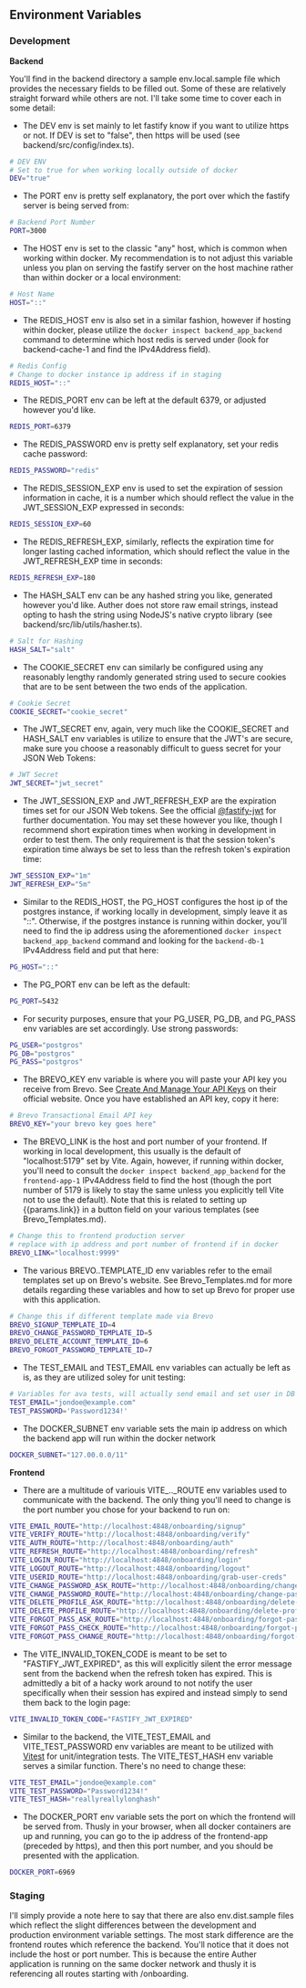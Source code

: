 ## Environment Variables

### Development

**Backend**

You'll find in the backend directory a sample env.local.sample file which
provides the necessary fields to be filled out. Some of these are relatively
straight forward while others are not. I'll take some time to cover each in some
detail:

- The DEV env is set mainly to let fastify know if you want to utilize https or
  not. If DEV is set to "false", then https will be used (see backend/src/config/index.ts).

```bash
# DEV ENV
# Set to true for when working locally outside of docker
DEV="true"
```

- The PORT env is pretty self explanatory, the port over which the fastify
  server is being served from:

```bash
# Backend Port Number
PORT=3000
```

- The HOST env is set to the classic "any" host, which is common when working
  within docker. My recommendation is to not adjust this variable unless you plan
  on serving the fastify server on the host machine rather than within docker or a
  local environment:

```bash
# Host Name
HOST="::"
```

- The REDIS_HOST env is also set in a similar fashion, however if hosting within
  docker, please utilize the `docker inspect backend_app_backend` command to
  determine which host redis is served under (look for backend-cache-1 and find
  the IPv4Address field).

```bash
# Redis Config
# Change to docker instance ip address if in staging
REDIS_HOST="::"
```

- The REDIS_PORT env can be left at the default 6379, or adjusted however you'd
  like.

```bash
REDIS_PORT=6379
```

- The REDIS_PASSWORD env is pretty self explanatory, set your redis cache
  password:

```bash
REDIS_PASSWORD="redis"
```

- The REDIS_SESSION_EXP env is used to set the expiration of session information
  in cache, it is a number which should reflect the value in the JWT_SESSION_EXP
  expressed in seconds:

```bash
REDIS_SESSION_EXP=60
```

- The REDIS_REFRESH_EXP, similarly, reflects the expiration time for longer
  lasting cached information, which should reflect the value in the
  JWT_REFRESH_EXP time in seconds:

```bash
REDIS_REFRESH_EXP=180
```

- The HASH_SALT env can be any hashed string you like, generated however you'd
  like. Auther does not store raw email strings, instead opting to hash the string
  using NodeJS's native crypto library (see backend/src/lib/utils/hasher.ts).

```bash
# Salt for Hashing
HASH_SALT="salt"
```

- The COOKIE_SECRET env can similarly be configured using any reasonably lengthy
  randomly generated string used to secure cookies that are to be sent between the
  two ends of the application.

```bash
# Cookie Secret
COOKIE_SECRET="cookie_secret"
```

- The JWT_SECRET env, again, very much like the COOKIE_SECRET and HASH_SALT env
  variables is utilize to ensure that the JWT's are secure, make sure you choose a
  reasonably difficult to guess secret for your JSON Web Tokens:

```bash
# JWT Secret
JWT_SECRET="jwt_secret"
```

- The JWT_SESSION_EXP and JWT_REFRESH_EXP are the expiration times set for our
  JSON Web tokens. See the official [@fastify-jwt](https://github.com/fastify/fastify-jwt) for further documentation. You may set these however you like, though I recommend short expiration times when working in development in order to test them. The only requirement is that the session token's expiration time always be set to less than the refresh token's expiration time:

```bash
JWT_SESSION_EXP="1m"
JWT_REFRESH_EXP="5m"
```

- Similar to the REDIS_HOST, the PG_HOST configures the host ip of the postgres
  instance, if working locally in development, simply leave it as "::". Otherwise,
  if the postgres instance is running within docker, you'll need to find the
  ip address using the aforementioned `docker inspect backend_app_backend`
  command and looking for the `backend-db-1` IPv4Address field and put that here:

```bash
PG_HOST="::"
```

- The PG_PORT env can be left as the default:

```bash
PG_PORT=5432
```

- For security purposes, ensure that your PG_USER, PG_DB, and PG_PASS env
  variables are set accordingly. Use strong passwords:

```bash
PG_USER="postgros"
PG_DB="postgros"
PG_PASS="postgros"
```

- The BREVO_KEY env variable is where you will paste your API key you receive from
  Brevo. See [Create And Manage Your API Keys](https://help.brevo.com/hc/en-us/articles/209467485-Create-and-manage-your-API-keys) on their official website. Once you have established an API key, copy it here:

```bash
# Brevo Transactional Email API key
BREVO_KEY="your brevo key goes here"
```

- The BREVO_LINK is the host and port number of your frontend. If working in local
  development, this usually is the default of "localhost:5179" set by Vite. Again,
  however, if running within docker, you'll need to consult the `docker
inspect backend_app_backend` for the `frontend-app-1` IPv4Address field to
  find the host (though the port number of 5179 is likely to stay the same unless
  you explicitly tell Vite not to use the default). Note that this is
  related to setting up {{params.link}} in a button field on your various
  templates (see Brevo_Templates.md).

```bash
# Change this to frontend production server
# replace with ip address and port number of frontend if in docker
BREVO_LINK="localhost:9999"
```

- The various BREVO..TEMPLATE_ID env variables refer to the email templates set
  up on Brevo's website. See Brevo_Templates.md for more details regarding these
  variables and how to set up Brevo for proper use with this application.

```bash
# Change this if different template made via Brevo
BREVO_SIGNUP_TEMPLATE_ID=4
BREVO_CHANGE_PASSWORD_TEMPLATE_ID=5
BREVO_DELETE_ACCOUNT_TEMPLATE_ID=6
BREVO_FORGOT_PASSWORD_TEMPLATE_ID=7
```

- The TEST_EMAIL and TEST_EMAIL env variables can actually be left as is, as
  they are utilized soley for unit testing:

```bash
# Variables for ava tests, will actually send email and set user in DB
TEST_EMAIL="jondoe@example.com"
TEST_PASSWORD='Password1234!'
```

- The DOCKER_SUBNET env variable sets the main ip address on which the backend
  app will run within the docker network

```bash
DOCKER_SUBNET="127.00.0.0/11"
```

**Frontend**

- There are a multitude of variouis VITE\_..\_ROUTE env variables used to
  communicate with the backend. The only thing you'll need to change is the port
  number you chose for your backend to run on:

```bash
VITE_EMAIL_ROUTE="http://localhost:4848/onboarding/signup"
VITE_VERIFY_ROUTE="http://localhost:4848/onboarding/verify"
VITE_AUTH_ROUTE="http://localhost:4848/onboarding/auth"
VITE_REFRESH_ROUTE="http://localhost:4848/onboarding/refresh"
VITE_LOGIN_ROUTE="http://localhost:4848/onboarding/login"
VITE_LOGOUT_ROUTE="http://localhost:4848/onboarding/logout"
VITE_USERID_ROUTE="http://localhost:4848/onboarding/grab-user-creds"
VITE_CHANGE_PASSWORD_ASK_ROUTE="http://localhost:4848/onboarding/change-password-ask"
VITE_CHANGE_PASSWORD_ROUTE="http://localhost:4848/onboarding/change-password"
VITE_DELETE_PROFILE_ASK_ROUTE="http://localhost:4848/onboarding/delete-profile-ask"
VITE_DELETE_PROFILE_ROUTE="http://localhost:4848/onboarding/delete-profile"
VITE_FORGOT_PASS_ASK_ROUTE="http://localhost:4848/onboarding/forgot-password-ask"
VITE_FORGOT_PASS_CHECK_ROUTE="http://localhost:4848/onboarding/forgot-password-check"
VITE_FORGOT_PASS_CHANGE_ROUTE="http://localhost:4848/onboarding/forgot-password-change"
```

- The VITE_INVALID_TOKEN_CODE is meant to be set to "FASTIFY_JWT_EXPIRED", as
  this will explicitly silent the error message sent from the backend when the
  refresh token has expired. This is admittedly a bit of a hacky work around to
  not notify the user specifically when their session has expired and instead
  simply to send them back to the login page:

```bash
VITE_INVALID_TOKEN_CODE="FASTIFY_JWT_EXPIRED"
```

- Similar to the backend, the VITE_TEST_EMAIL and VITE_TEST_PASSWORD env
  variables are meant to be utilized with [Vitest](https://vitest.dev/) for
  unit/integration tests. The VITE_TEST_HASH env variable serves a similar
  function. There's no need to change these:

```bash
VITE_TEST_EMAIL="jondoe@example.com"
VITE_TEST_PASSWORD="Password1234!"
VITE_TEST_HASH="reallyreallylonghash"
```

- The DOCKER_PORT env variable sets the port on which the frontend will be
  served from. Thusly in your browser, when all docker containers are up and
  running, you can go to the ip address of the frontend-app (preceded by https),
  and then this port number, and you should be presented with the application.

```bash
DOCKER_PORT=6969
```

### Staging

I'll simply provide a note here to say that there are also env.dist.sample files
which reflect the slight differences between the development and production
environment variable settings. The most stark difference are the frontend routes
which reference the backend. You'll notice that it does not include the host or
port number. This is because the entire Auther application is running on the
same docker network and thusly it is referencing all routes starting with /onboarding.
